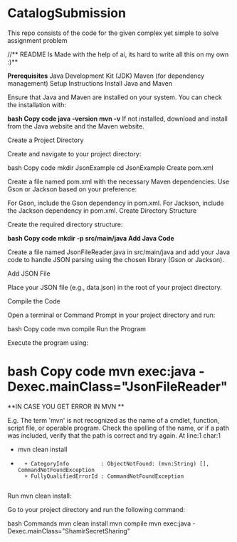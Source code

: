 # CatalogSubmission
This repo consists of the code for the given complex yet simple to solve assignment problem


//** README Is Made with the help of ai, its hard to write all this on my own :)**



**Prerequisites**
        Java Development Kit (JDK)
        Maven (for dependency management)
        Setup Instructions
        Install Java and Maven

Ensure that Java and Maven are installed on your system. You can check the installation with:

**bash
Copy code
java -version
mvn -v**
If not installed, download and install from the Java website and the Maven website.

Create a Project Directory

Create and navigate to your project directory:

bash
Copy code
mkdir JsonExample
cd JsonExample
Create pom.xml

Create a file named pom.xml with the necessary Maven dependencies. Use Gson or Jackson based on your preference:

For Gson, include the Gson dependency in pom.xml.
For Jackson, include the Jackson dependency in pom.xml.
Create Directory Structure

Create the required directory structure:

**bash
Copy code
mkdir -p src/main/java
Add Java Code**

Create a file named JsonFileReader.java in src/main/java and add your Java code to handle JSON parsing using the chosen library (Gson or Jackson).

Add JSON File

Place your JSON file (e.g., data.json) in the root of your project directory.

Compile the Code

Open a terminal or Command Prompt in your project directory and run:

bash
Copy code
mvn compile
Run the Program

Execute the program using:

bash
Copy code
mvn exec:java -Dexec.mainClass="JsonFileReader"
=========================================================================================================================
**IN CASE YOU GET ERROR IN MVN **

E.g. 
The term 'mvn' is not recognized as the name of a cmdlet, function, script file, or operable program. Check the spelling of the name, or if a path was included, verify that the path is correct and try again.
At line:1 char:1
+ mvn clean install
+ ~~~
    + CategoryInfo          : ObjectNotFound: (mvn:String) [], CommandNotFoundException
    + FullyQualifiedErrorId : CommandNotFoundException


Run mvn clean install:

Go to your project directory and run the following command:

bash Commands
mvn clean install
mvn compile
mvn exec:java -Dexec.mainClass="ShamirSecretSharing"



